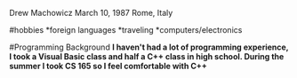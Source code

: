 Drew Machowicz
March 10, 1987
Rome, Italy

#hobbies
*foreign languages
*traveling
*computers/electronics

#Programming Background
**I haven't had a lot of programming experience, I took a Visual Basic class and half a C++ class in high school. During the summer I took CS 165 so I feel comfortable with C++**
